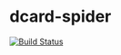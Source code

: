 # dcard-spider
[![Build Status](https://travis-ci.org/leVirve/dcard-spider.svg?branch=master)](https://travis-ci.org/leVirve/dcard-spider)
